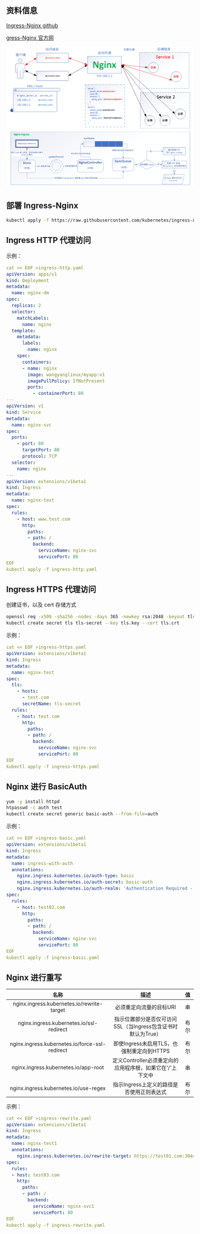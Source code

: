 ## 资料信息

[Ingress-Nginx github](https://github.com/kubernetes/ingress-nginxIn)

[gress-Nginx 官方网](https://kubernetes.github.io/ingress-nginx/)

![ingress](acess/image-nginx1.png)

## 部署 Ingress-Nginx

```bash
kubectl apply -f https://raw.githubusercontent.com/kubernetes/ingress-nginx/master/deploy/static/provider/baremetal/deploy.yaml
```

## Ingress HTTP 代理访问

示例：

```yaml
cat << EOF >ingress-http.yaml
apiVersion: apps/v1
kind: Deployment
metadata:
  name: nginx-dm
spec:
  replicas: 2
  selector:
    matchLabels:
      name: nginx
  template:
    metadata:
      labels:
        name: nginx
    spec:
      containers:
      - name: nginx
        image: wangyanglinux/myapp:v1
        imagePullPolicy: IfNotPresent
        ports:
          - containerPort: 80
---
apiVersion: v1
kind: Service
metadata:  
  name: nginx-svc
spec:  
  ports:    
    - port: 80      
      targetPort: 80      
      protocol: TCP  
  selector:    
    name: nginx
---
apiVersion: extensions/v1beta1
kind: Ingress
metadata:  
  name: nginx-test
spec:  
  rules:    
    - host: www.test.com      
      http:        
        paths:        
        - path: /          
          backend:            
            serviceName: nginx-svc            
            servicePort: 80
EOF
kubectl apply -f ingress-http.yaml
```

## Ingress  HTTPS 代理访问

创建证书，以及 cert 存储方式

```bash
openssl req -x509 -sha256 -nodes -days 365 -newkey rsa:2048 -keyout tls.key -out tls.crt -subj "/CN=nginxsvc/O=nginxsvc"
kubectl create secret tls tls-secret --key tls.key --cert tls.crt
```

示例：

```yaml
cat << EOF >ingress-https.yaml
apiVersion: extensions/v1beta1
kind: Ingress
metadata:  
  name: nginx-test
spec:  
  tls:    
    - hosts:      
      - test.com      
      secretName: tls-secret  
  rules:    
    - host: test.com      
      http:        
        paths:        
        - path: /          
          backend:            
            serviceName: nginx-svc            
            servicePort: 80
EOF
kubectl apply -f ingress-https.yaml
```

## Nginx 进行 BasicAuth

```bash
yum -y install httpd
htpasswd -c auth test
kubectl create secret generic basic-auth --from-file=auth
```

示例：

```yaml
cat << EOF >ingress-basic.yaml
apiVersion: extensions/v1beta1
kind: Ingress
metadata:  
  name: ingress-with-auth  
  annotations:    
    nginx.ingress.kubernetes.io/auth-type: basic    
    nginx.ingress.kubernetes.io/auth-secret: basic-auth    
    nginx.ingress.kubernetes.io/auth-realm: 'Authentication Required - test'
spec:  
  rules:  
    - host: test02.com    
      http:      
        paths:      
        - path: /        
          backend:          
            serviceName: nginx-svc          
            servicePort: 80
EOF
kubectl apply -f ingress-basic.yaml
```

## Nginx 进行重写

|                      名称                      |                             描述                             |  值  |
| :--------------------------------------------: | :----------------------------------------------------------: | :--: |
|   nginx.ingress.kubernetes.io/rewrite-target   |                   必须重定向流量的目标URI                    |  串  |
|    nginx.ingress.kubernetes.io/ssl-redirect    | 指示位置部分是否仅可访问SSL（当Ingress包含证书时默认为True） | 布尔 |
| nginx.ingress.kubernetes.io/force-ssl-redirect |          即使Ingress未启用TLS，也强制重定向到HTTPS           | 布尔 |
|      nginx.ingress.kubernetes.io/app-root      |  定义Controller必须重定向的应用程序根，如果它在'/'上下文中   |  串  |
|     nginx.ingress.kubernetes.io/use-regex      |          指示Ingress上定义的路径是否使用正则表达式           | 布尔 |

示例：
```yaml
cat << EOF >ingress-rewrite.yaml
apiVersion: extensions/v1beta1
kind: Ingress
metadata:  
  name: nginx-test1  
  annotations:    
    nginx.ingress.kubernetes.io/rewrite-target: https://test01.com:30443
spec:  
  rules:  
  - host: test03.com
    http:
      paths:      
      - path: /        
        backend:          
          serviceName: nginx-svc1         
          servicePort: 80
EOF
kubectl apply -f ingress-rewrite.yaml
```

